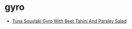 # gyro

 * [Tuna Souvlaki Gyro With Beet Tahini And Parsley Salad](index/t/tuna-souvlaki-gyro-with-beet-tahini-and-parsley-salad-238189.json)
